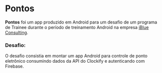 # Pontos

__Pontos__ foi um app produzido em Android para um desafio de um programa de Trainee durante o período de treinamento Android na empresa [iBlue Consulting](http://www.iblueconsulting.com.br/#!/home).

### Desafio:
O desafio consistia em montar um app Android para controle de ponto eletrônico consumindo dados da API do Clockify e autenticando com Firebase.
